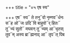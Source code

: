 +++
title = "०५ एष स्य"

+++
एष᳓ स्य᳓ ते तनु᳓वो नृम्णव᳓र्धनः  
स᳓ह ओ᳓जः प्रदि᳓वि बाहुवो᳓र् हितः᳓  
तु᳓भ्यं सुतो᳓ मघवन् तु᳓भ्यम् आ᳓भृतस्  
तुव᳓म् अस्य ब्रा᳓ह्मनाद् आ᳓ तृप᳓त् पिब